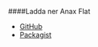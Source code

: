 ####Ladda ner Anax Flat

* [GitHub](https://github.com/canax/anax-flat)
* [Packagist](https://packagist.org/packages/mos/anax-flat)
